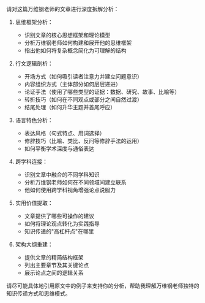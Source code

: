 请对这篇万维钢老师的文章进行深度拆解分析：

1. 思维框架分析：
   - 识别文章的核心思想框架和理论模型
   - 分析万维钢老师如何构建和展开他的思维框架
   - 指出他如何将复杂概念简化为可理解的结构

2. 行文逻辑剖析：
   - 开场方式（如何吸引读者注意力并建立问题意识）
   - 内容组织方式（主体部分如何层层递进）
   - 论证手法（使用了哪些类型的证据：数据、研究、故事、比喻等）
   - 转折技巧（如何在不同观点或部分之间自然过渡）
   - 结尾处理（如何升华主题并首尾呼应）

3. 语言特色分析：
   - 表达风格（句式特点、用词选择）
   - 修辞技巧（比喻、类比、反问等修辞手法的运用）
   - 如何平衡学术深度与通俗表达

4. 跨学科连接：
   - 识别文章中融合的不同学科知识
   - 分析万维钢老师如何在不同领域间建立联系
   - 他如何使用跨学科视角增强论点说服力

5. 实用价值提取：
   - 文章提供了哪些可操作的建议
   - 如何将理论观点转化为实践指导
   - 知识传递的"高杠杆点"在哪里

6. 架构大纲重建：
   - 提供文章的精简结构框架
   - 列出主要章节及其关键论点
   - 展示论点之间的逻辑关系

请尽可能具体地引用原文中的例子来支持你的分析，帮助我理解万维钢老师独特的知识传递方式和思维模式。
